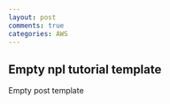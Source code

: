 ```yaml
---
layout: post
comments: true
categories: AWS
---
```


## Empty npl tutorial template

Empty post template